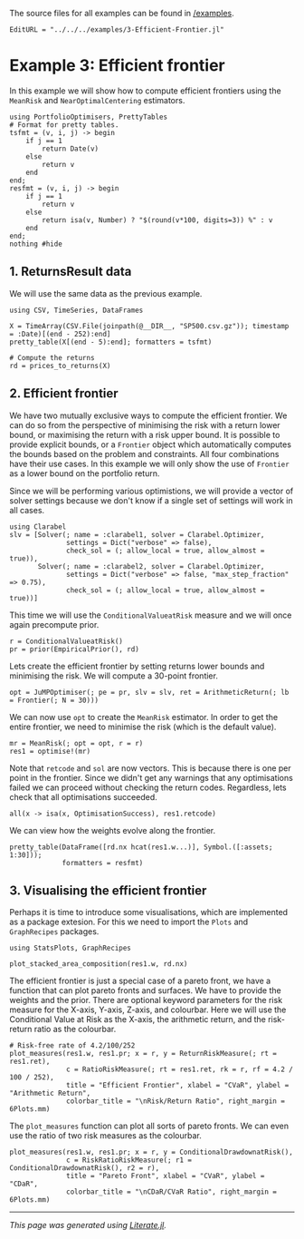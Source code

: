 The source files for all examples can be found in [/examples](https://github.com/dcelisgarza/PortfolioOptimiser.jl/tree/main/examples/).

```@meta
EditURL = "../../../examples/3-Efficient-Frontier.jl"
```

# Example 3: Efficient frontier

In this example we will show how to compute efficient frontiers using the `MeanRisk` and `NearOptimalCentering` estimators.

````@example 3-Efficient-Frontier
using PortfolioOptimisers, PrettyTables
# Format for pretty tables.
tsfmt = (v, i, j) -> begin
    if j == 1
        return Date(v)
    else
        return v
    end
end;
resfmt = (v, i, j) -> begin
    if j == 1
        return v
    else
        return isa(v, Number) ? "$(round(v*100, digits=3)) %" : v
    end
end;
nothing #hide
````

## 1. ReturnsResult data

We will use the same data as the previous example.

````@example 3-Efficient-Frontier
using CSV, TimeSeries, DataFrames

X = TimeArray(CSV.File(joinpath(@__DIR__, "SP500.csv.gz")); timestamp = :Date)[(end - 252):end]
pretty_table(X[(end - 5):end]; formatters = tsfmt)

# Compute the returns
rd = prices_to_returns(X)
````

## 2. Efficient frontier

We have two mutually exclusive ways to compute the efficient frontier. We can do so from the perspective of minimising the risk with a return lower bound, or maximising the return with a risk upper bound. It is possible to provide explicit bounds, or a `Frontier` object which automatically computes the bounds based on the problem and constraints. All four combinations have their use cases. In this example we will only show the use of `Frontier` as a lower bound on the portfolio return.

Since we will be performing various optimistions, we will provide a vector of solver settings because we don't know if a single set of settings will work in all cases.

````@example 3-Efficient-Frontier
using Clarabel
slv = [Solver(; name = :clarabel1, solver = Clarabel.Optimizer,
              settings = Dict("verbose" => false),
              check_sol = (; allow_local = true, allow_almost = true)),
       Solver(; name = :clarabel2, solver = Clarabel.Optimizer,
              settings = Dict("verbose" => false, "max_step_fraction" => 0.75),
              check_sol = (; allow_local = true, allow_almost = true))]
````

This time we will use the `ConditionalValueatRisk` measure and we will once again precompute prior.

````@example 3-Efficient-Frontier
r = ConditionalValueatRisk()
pr = prior(EmpiricalPrior(), rd)
````

Lets create the efficient frontier by setting returns lower bounds and minimising the risk. We will compute a 30-point frontier.

````@example 3-Efficient-Frontier
opt = JuMPOptimiser(; pe = pr, slv = slv, ret = ArithmeticReturn(; lb = Frontier(; N = 30)))
````

We can now use `opt` to create the `MeanRisk` estimator. In order to get the entire frontier, we need to minimise the risk (which is the default value).

````@example 3-Efficient-Frontier
mr = MeanRisk(; opt = opt, r = r)
res1 = optimise!(mr)
````

Note that `retcode` and `sol` are now vectors. This is because there is one per point in the frontier. Since we didn't get any warnings that any optimisations failed we can proceed without checking the return codes. Regardless, lets check that all optimisations succeeded.

````@example 3-Efficient-Frontier
all(x -> isa(x, OptimisationSuccess), res1.retcode)
````

We can view how the weights evolve along the frontier.

````@example 3-Efficient-Frontier
pretty_table(DataFrame([rd.nx hcat(res1.w...)], Symbol.([:assets; 1:30]));
             formatters = resfmt)
````

## 3. Visualising the efficient frontier

Perhaps it is time to introduce some visualisations, which are implemented as a package extesion. For this we need to import the `Plots` and `GraphRecipes` packages.

````@example 3-Efficient-Frontier
using StatsPlots, GraphRecipes

plot_stacked_area_composition(res1.w, rd.nx)
````

The efficient frontier is just a special case of a pareto front, we have a function that can plot pareto fronts and surfaces. We have to provide the weights and the prior. There are optional keyword parameters for the risk measure for the X-axis, Y-axis, Z-axis, and colourbar. Here we will use the Conditional Value at Risk as the X-axis, the arithmetic return, and the risk-return ratio as the colourbar.

````@example 3-Efficient-Frontier
# Risk-free rate of 4.2/100/252
plot_measures(res1.w, res1.pr; x = r, y = ReturnRiskMeasure(; rt = res1.ret),
              c = RatioRiskMeasure(; rt = res1.ret, rk = r, rf = 4.2 / 100 / 252),
              title = "Efficient Frontier", xlabel = "CVaR", ylabel = "Arithmetic Return",
              colorbar_title = "\nRisk/Return Ratio", right_margin = 6Plots.mm)
````

The `plot_measures` function can plot all sorts of pareto fronts. We can even use the ratio of two risk measures as the colourbar.

````@example 3-Efficient-Frontier
plot_measures(res1.w, res1.pr; x = r, y = ConditionalDrawdownatRisk(),
              c = RiskRatioRiskMeasure(; r1 = ConditionalDrawdownatRisk(), r2 = r),
              title = "Pareto Front", xlabel = "CVaR", ylabel = "CDaR",
              colorbar_title = "\nCDaR/CVaR Ratio", right_margin = 6Plots.mm)
````

* * *

*This page was generated using [Literate.jl](https://github.com/fredrikekre/Literate.jl).*
